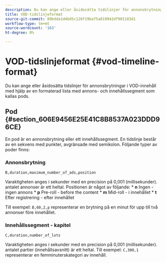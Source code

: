 ```yaml
---
description: Du kan ange eller åsidosätta tidslinjer för annonsbrytningar i VOD-innehåll med hjälp av en formaterad lista med annons- och innehållssegment som kallas pods.
title: VOD-tidslinjeformat
source-git-commit: 89bdda1d4bd5c126f19ba75a819942df901183d1
workflow-type: tm+mt
source-wordcount: '163'
ht-degree: 0%

---
```



# VOD-tidslinjeformat {#vod-timeline-format}

Du kan ange eller åsidosätta tidslinjer för annonsbrytningar i VOD-innehåll med hjälp av en formaterad lista med annons- och innehållssegment som kallas pods.

## Pod {#section_606E9456E25E41C8B8537A023DDD96CE}

En pod är en annonsbrytning eller ett innehållssegment. En tidslinje består av en sekvens med punkter, avgränsade med semikolon. Följande typer av poder finns:

### Annonsbrytning

```
B,duration,maximum_number_of_ads,position
```

Varaktigheten anges i sekunder med en precision på 0,001 (millisekunder). antalet annonser är ett heltal. Positionen är något av följande: * **n** Ingen - ingen annons * **p** Pre-roll - before the content * **m** Mid-roll - i innehållet * **t** Efter registrering - efter innehållet

Till exempel: `B,60,2,p` representerar en brytning på en minut för upp till två annonser före innehållet.

### Innehållssegment - kapitel

```
C,duration,number_of_lots
```

Varaktigheten anges i sekunder med en precision på 0,001 (millisekunder). antalet partier (innehållsavsnitt) är ett heltal. Till exempel: `C,300,1` representerar en femminuterskategori av innehåll.